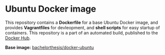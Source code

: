 # Ubuntu Docker image

This repository contains a **Dockerfile** for a base Ubuntu Docker image, and provides **Vagrantfiles** for devleopment, and **shell scripts** for easy startup of containers. This repository is a part of an automated build, published to the [Docker Hub][docker_hub_repository].

**Base image:** [bachelorthesis/docker-ubuntu][docker_hub_base_image]

[docker_hub_repository]: https://registry.hub.docker.com/u/bachelorthesis/docker-nodejs/
[docker_hub_base_image]: https://registry.hub.docker.com/u/bachelorthesis/docker-ubuntu/
